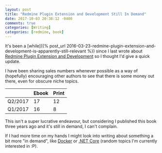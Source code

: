 ```yaml
---
layout: post
title: "Redmine Plugin Extension and Development Still In Demand"
date: 2017-10-03 20:38:12 -0400
comments: true
categories: [Writing]
categories: [redmine, book]
---
```


It's been a [while]({% post_url 2016-03-23-redmine-plugin-extension-and-development-is-apparently-still-relevant %}) since I last wrote about [Redmine Plugin Extension and Development](http://www.packtpub.com/redmine-plugin-extension-and-development/book) so I thought I'd give a quick update.

I have been sharing sales numbers whenever possible as a way of (hopefully) encouraging other authors to see that there is some money out there, even for obscure niche topics.


| |Ebook|Print|
|-|-----|-----|
|Q2/2017|17|12|
|Q1/2017|16|8|

This isn't a super lucrative endeavour, but considering I published this book three years ago and it's still in demand, I can't complain.

If I had more time on my hands I might look into writing about something a bit more "in demand", like [Docker](https://www.docker.com/) or [.NET Core](https://www.microsoft.com/net/core) (random topics I'm currently interested in :P).